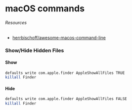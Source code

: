 # macOS commands

###### Resources
- [herrbischoff/awesome-macos-command-line](https://github.com/herrbischoff/awesome-macos-command-line)

### Show/Hide Hidden Files
#### Show
```sh
defaults write com.apple.finder AppleShowAllFiles TRUE
killall Finder
```
#### Hide
```sh
defaults write com.apple.finder AppleShowAllFiles FALSE
killall Finder
```
